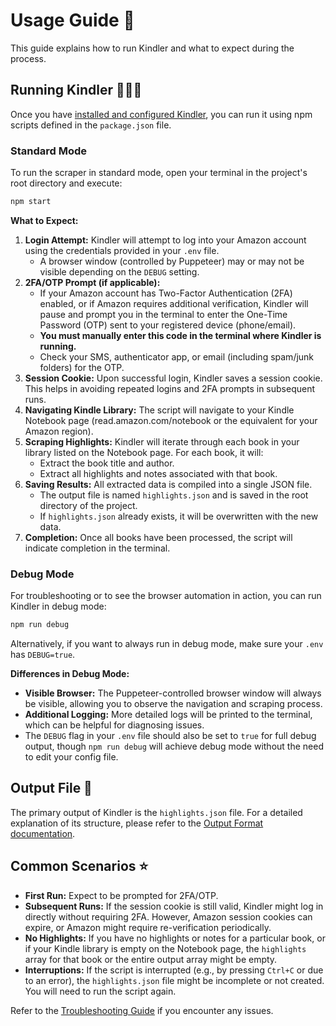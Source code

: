 # Usage Guide 📘

This guide explains how to run Kindler and what to expect during the process.

## Running Kindler 🏃🏻‍♂️

Once you have [installed and configured Kindler](./01-getting-started.md), you can run it using npm scripts defined in the `package.json` file.

### Standard Mode

To run the scraper in standard mode, open your terminal in the project's root directory and execute:

```bash
npm start
```

**What to Expect:**

1. **Login Attempt:** Kindler will attempt to log into your Amazon account using the credentials provided in your `.env` file.
   - A browser window (controlled by Puppeteer) may or may not be visible depending on the `DEBUG` setting.
2. **2FA/OTP Prompt (if applicable):**
   - If your Amazon account has Two-Factor Authentication (2FA) enabled, or if Amazon requires additional verification, Kindler will pause and prompt you in the terminal to enter the One-Time Password (OTP) sent to your registered device (phone/email).
   - **You must manually enter this code in the terminal where Kindler is running.**
   - Check your SMS, authenticator app, or email (including spam/junk folders) for the OTP.
3. **Session Cookie:** Upon successful login, Kindler saves a session cookie. This helps in avoiding repeated logins and 2FA prompts in subsequent runs.
4. **Navigating Kindle Library:** The script will navigate to your Kindle Notebook page (read.amazon.com/notebook or the equivalent for your Amazon region).
5. **Scraping Highlights:** Kindler will iterate through each book in your library listed on the Notebook page. For each book, it will:
   - Extract the book title and author.
   - Extract all highlights and notes associated with that book.
6. **Saving Results:** All extracted data is compiled into a single JSON file.
   - The output file is named `highlights.json` and is saved in the root directory of the project.
   - If `highlights.json` already exists, it will be overwritten with the new data.
7. **Completion:** Once all books have been processed, the script will indicate completion in the terminal.

### Debug Mode

For troubleshooting or to see the browser automation in action, you can run Kindler in debug mode:

```bash
npm run debug
```

Alternatively, if you want to always run in debug mode, make sure your `.env` has `DEBUG=true`.

**Differences in Debug Mode:**

- **Visible Browser:** The Puppeteer-controlled browser window will always be visible, allowing you to observe the navigation and scraping process.
- **Additional Logging:** More detailed logs will be printed to the terminal, which can be helpful for diagnosing issues.
- The `DEBUG` flag in your `.env` file should also be set to `true` for full debug output, though `npm run debug` will achieve debug mode without the need to edit your config file.

## Output File 📁

The primary output of Kindler is the `highlights.json` file. For a detailed explanation of its structure, please refer to the [Output Format documentation](./04-output-format.md).

## Common Scenarios ⭐

- **First Run:** Expect to be prompted for 2FA/OTP.
- **Subsequent Runs:** If the session cookie is still valid, Kindler might log in directly without requiring 2FA. However, Amazon session cookies can expire, or Amazon might require re-verification periodically.
- **No Highlights:** If you have no highlights or notes for a particular book, or if your Kindle library is empty on the Notebook page, the `highlights` array for that book or the entire output array might be empty.
- **Interruptions:** If the script is interrupted (e.g., by pressing `Ctrl+C` or due to an error), the `highlights.json` file might be incomplete or not created. You will need to run the script again.

Refer to the [Troubleshooting Guide](./05-troubleshooting.md) if you encounter any issues.
